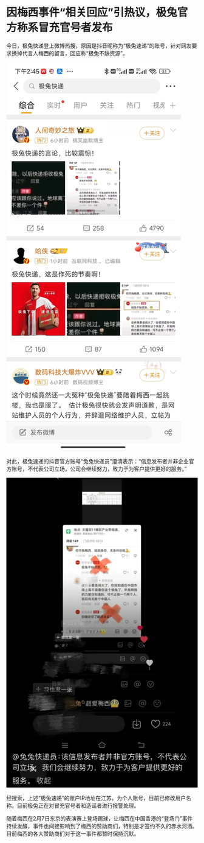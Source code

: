 # 因梅西事件“相关回应”引热议，极兔官方称系冒充官号者发布

今日，极兔快递登上微博热搜，原因是抖音昵称为“极兔速递”的账号，针对网友要求换掉代言人梅西的留言，回应称“极兔不缺资源”。

![85d74924e1e4bd03ba1c381282025da8.jpg](https://raw.githubusercontent.com/qqhsx/qqnews_image/main/2024/02/10/因梅西事件“相关回应”引热议，极兔官方称系冒充官号者发布/85d74924e1e4bd03ba1c381282025da8.jpg)

对此，极兔速递的抖音官方账号“兔兔快递员”澄清表示：“信息发布者并非企业官方账号，不代表公司立场，公司会继续努力，致力于为客户提供更好的服务。”

![8304de0c2c705c439ba4077eb087539a.jpg](https://raw.githubusercontent.com/qqhsx/qqnews_image/main/2024/02/10/因梅西事件“相关回应”引热议，极兔官方称系冒充官号者发布/8304de0c2c705c439ba4077eb087539a.jpg)

经搜索，上述“极兔速递”的账户IP地址在江苏，为个人账号，目前已修改用户名称。目前极兔正在对冒充官号者和造谣者进行报警处理。

随着梅西在2月7日东京的表演赛上登场踢球，让梅西在中国香港的“登场门”事件持续发酵，事件也间接影响到了梅西的赞助商们，特别是才签约不久的赤水河酒。目前梅西的各大赞助商们对于这一事件都暂时保持沉默。

